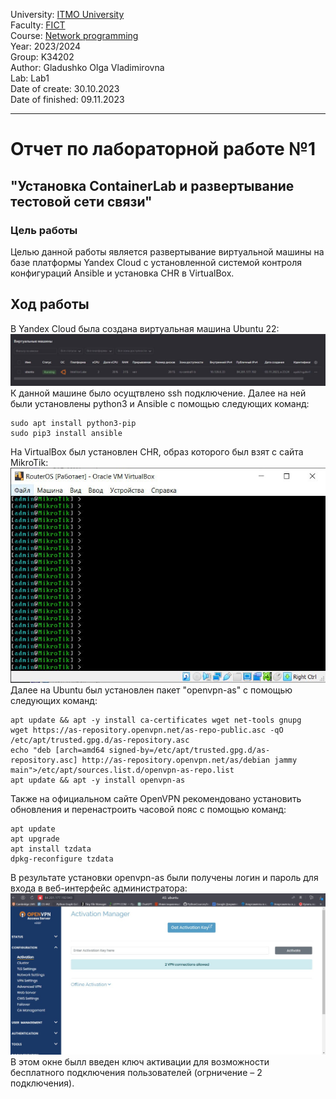 University: [ITMO University](https://itmo.ru/ru/)  
Faculty: [FICT](https://fict.itmo.ru)  
Course: [Network programming](https://github.com/itmo-ict-faculty/network-programming)  
Year: 2023/2024  
Group: K34202  
Author: Gladushko Olga Vladimirovna  
Lab: Lab1  
Date of create: 30.10.2023  
Date of finished: 09.11.2023  

---
# Отчет по лабораторной работе №1  
## "Установка ContainerLab и развертывание тестовой сети связи"  

### Цель работы  
Целью данной работы является развертывание виртуальной машины на базе платформы Yandex Cloud с установленной системой контроля конфигураций Ansible и установка CHR в VirtualBox.  

## Ход работы  
В Yandex Cloud была создана виртуальная машина Ubuntu 22:  
![.](https://github.com/OlgaGladushko/2023_2024-network_programming-k34202-gladushko_o_v/blob/main/lab1/imgs/YC_vm.jpg)  
К данной машине было осущтвлено ssh подключение. Далее на ней были установлены python3 и Ansible с помощью следующих команд:  
```
sudo apt install python3-pip  
sudo pip3 install ansible
```  
На VirtualBox был установлен CHR, образ которого был взят с сайта MikroTik:  
![.](https://github.com/OlgaGladushko/2023_2024-network_programming-k34202-gladushko_o_v/blob/main/lab1/imgs/CHR_VB.jpg)  
Далее на Ubuntu был установлен пакет "openvpn-as" с помощью следующих команд:  
```
apt update && apt -y install ca-certificates wget net-tools gnupg
wget https://as-repository.openvpn.net/as-repo-public.asc -qO /etc/apt/trusted.gpg.d/as-repository.asc
echo "deb [arch=amd64 signed-by=/etc/apt/trusted.gpg.d/as-repository.asc] http://as-repository.openvpn.net/as/debian jammy main">/etc/apt/sources.list.d/openvpn-as-repo.list
apt update && apt -y install openvpn-as  
```
Также на официальном сайте OpenVPN рекомендовано установить обновления и перенастроить часовой пояс с помощью команд:
```
apt update  
apt upgrade  
apt install tzdata  
dpkg-reconfigure tzdata  
```  
В результате установки openvpn-as были получены логин и пароль для входа в веб-интерфейс администратора:  
![.](https://github.com/OlgaGladushko/2023_2024-network_programming-k34202-gladushko_o_v/blob/main/lab1/imgs/OVPN_activation.jpg)  
В этом окне былл введен ключ активации для возможности бесплатного подключения пользователей (огрничение – 2 подключения). 
